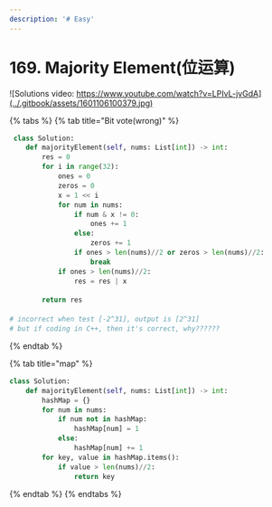 ```yaml
---
description: '# Easy'
---
```


# 169. Majority Element\(位运算\)

![Solutions video: https://www.youtube.com/watch?v=LPIvL-jvGdA](../.gitbook/assets/1601106100379.jpg)

{% tabs %}
{% tab title="Bit vote\(wrong\)" %}
```python
 class Solution:
    def majorityElement(self, nums: List[int]) -> int:
        res = 0
        for i in range(32):
            ones = 0
            zeros = 0
            x = 1 << i
            for num in nums:
                if num & x != 0:
                    ones += 1
                else:
                    zeros += 1
                if ones > len(nums)//2 or zeros > len(nums)//2:
                    break
            if ones > len(nums)//2:
                res = res | x

        return res
        
# incorrect when test [-2^31], output is [2^31]
# but if coding in C++, then it's correct, why??????                            
```
{% endtab %}

{% tab title="map" %}
```python
class Solution:
    def majorityElement(self, nums: List[int]) -> int:
        hashMap = {}
        for num in nums:
            if num not in hashMap:
                hashMap[num] = 1
            else:
                hashMap[num] += 1
        for key, value in hashMap.items():
            if value > len(nums)//2:
                return key
```
{% endtab %}
{% endtabs %}



